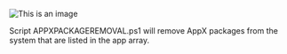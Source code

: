 ![This is an image](https://www.inthecloud247.com/wp-content/uploads/2022/06/GitHub-PowerShell.png)

Script APPXPACKAGEREMOVAL.ps1 will remove AppX packages from the system that are listed in the app array.
